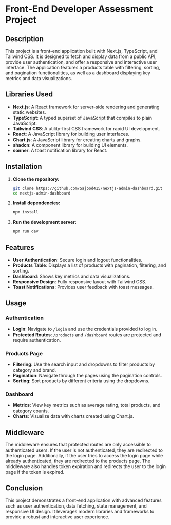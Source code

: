 # Front-End Developer Assessment Project

## Description

This project is a front-end application built with Next.js, TypeScript, and Tailwind CSS. It is designed to fetch and display data from a public API, provide user authentication, and offer a responsive and interactive user interface. The application features a products table with filtering, sorting, and pagination functionalities, as well as a dashboard displaying key metrics and data visualizations.

## Libraries Used

- **Next.js**: A React framework for server-side rendering and generating static websites.
- **TypeScript**: A typed superset of JavaScript that compiles to plain JavaScript.
- **Tailwind CSS**: A utility-first CSS framework for rapid UI development.
- **React**: A JavaScript library for building user interfaces.
- **Chart.js**: A JavaScript library for creating charts and graphs.
- **shadcn**: A component library for building UI elements.
- **sonner**: A toast notification library for React.

## Installation

1. **Clone the repository:**

   ```bash
   git clone https://github.com/Sajood415/nextjs-admin-dashboard.git
   cd nextjs-admin-dashboard
   ```

2. **Install dependencies:**

   ```bash
   npm install
   ```

3. **Run the development server:**

   ```bash
   npm run dev
   ```

## Features

- **User Authentication**: Secure login and logout functionalities.
- **Products Table**: Displays a list of products with pagination, filtering, and sorting.
- **Dashboard**: Shows key metrics and data visualizations.
- **Responsive Design**: Fully responsive layout with Tailwind CSS.
- **Toast Notifications**: Provides user feedback with toast messages.

## Usage

### Authentication

- **Login**: Navigate to `/login` and use the credentials provided to log in.
- **Protected Routes**: `/products` and `/dashboard` routes are protected and require authentication.

### Products Page

- **Filtering**: Use the search input and dropdowns to filter products by category and brand.
- **Pagination**: Navigate through the pages using the pagination controls.
- **Sorting**: Sort products by different criteria using the dropdowns.

### Dashboard

- **Metrics**: View key metrics such as average rating, total products, and category counts.
- **Charts**: Visualize data with charts created using Chart.js.

## Middleware

The middleware ensures that protected routes are only accessible to authenticated users. If the user is not authenticated, they are redirected to the login page. Additionally, if the user tries to access the login page while already authenticated, they are redirected to the products page. The middleware also handles token expiration and redirects the user to the login page if the token is expired.

## Conclusion

This project demonstrates a front-end application with advanced features such as user authentication, data fetching, state management, and responsive UI design. It leverages modern libraries and frameworks to provide a robust and interactive user experience.
